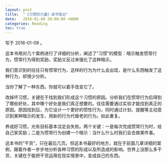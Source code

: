 ```yaml
---
layout: post
title:  "《习惯的力量》读书笔记"
date:   2016-01-08 20:00:00 +0800
categories: Reading
toc: true
---
```


写于 2016-01-08 。

这本书用对几个案例进行了详细的分析，阐述了“习惯”的模型：暗示触发惯常行为，惯常行为得到奖励，奖励又反过来强化了这种暗示。

我们意识到的往往只有惯常行为，这样的行为为什么会出现，是什么东西触发了这种行为，却很少分析。

当你了解了一种东西，你就可以着手改变它了。

改掉坏习惯，关键在于找到我们形成这个习惯的原因。分析我们在惯常行为后得到了哪些好处，其中哪个好处是我们真正想要的。往往需要通过实验才能找到真正的原因。原因找到后，为它设计一个更好的惯性行为，同时通过计划、提醒等主动意识到某种暗示的发生，用新的行为代替老的行为。如此重复。

养成好习惯，光有目标基本注定会失败。两个关键：一是每次完成惯常行为时，给自己家奖励；二是为惯常行为创建一个暗示：当什么什么时我们会去做某件事。

这本书的“干货”，只在最后几页。但这本书最好的地方，就在于前面几章详细的案例，跟着作者一步步地分析各种习惯的形成以及所造成的影响。世界上没那么多干货，关键在于能把干货运用在现实情景中，变成自己的东西。
